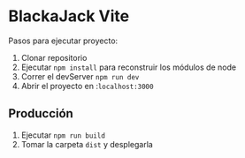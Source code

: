# BlackaJack Vite

Pasos para ejecutar proyecto:

1. Clonar repositorio
2. Ejecutar ```npm install``` para reconstruir los módulos de node
3. Correr el devServer ```npm run dev```
4. Abrir el proyecto en :```localhost:3000```

## Producción

1. Ejecutar ```npm run build```
2. Tomar la carpeta ```dist``` y desplegarla